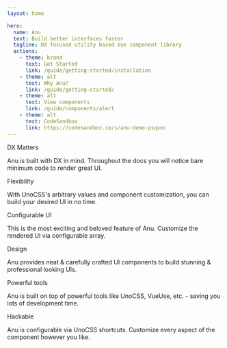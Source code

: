 ```yaml
---
layout: home

hero:
  name: Anu
  text: Build better interfaces faster
  tagline: DX focused utility based Vue component library
  actions:
    - theme: brand
      text: Get Started
      link: /guide/getting-started/installation
    - theme: alt
      text: Why Anu?
      link: /guide/getting-started/
    - theme: alt
      text: View components
      link: /guide/components/alert
    - theme: alt
      text: CodeSandbox
      link: https://codesandbox.io/s/anu-demo-psqxec
---
```


<div class="px-16">
<div class="grid-row sm:gap-y-12 gap-y-16 gap-x-8 md:grid-cols-3 sm:grid-cols-2 sm:(justify-start text-left) justify-center text-center max-w-[1152px] all-max-w-[300px] container mx-auto my-36">
  <!-- DX -->
  <div>
    <div class="i-fluent-emoji-crown text-primary text-3xl inline-flex shrink-0 p-2"></div>
    <p class="text-high-emphasis font-semibold text-xl">DX Matters</p>
    <span class="text-sm">Anu is built with DX in mind. Throughout the docs you will notice bare minimum code to render great UI.</span>
  </div>

  <!-- Flexibility -->
  <div>
    <div class="i-fluent-emoji-four-leaf-clover text-primary text-3xl inline-flex shrink-0 p-2"></div>
    <p class="text-high-emphasis font-semibold text-xl">Flexibility</p>
    <span class="text-sm">With UnoCSS's arbitrary values and component customization, you can build your desired UI in no time.</span>
  </div>

  <!-- Configurable -->
  <div>
    <div class="i-fluent-emoji-sparkles text-primary text-3xl inline-flex shrink-0 p-2"></div>
    <p class="text-high-emphasis font-semibold text-xl">Configurable UI</p>
    <span class="text-sm">This is the most exciting and beloved feature of Anu. Customize the rendered UI via configurable array.</span>
  </div>

  <!-- Design -->
  <div>
    <div class="i-fluent-emoji-rainbow text-primary text-3xl inline-flex shrink-0 p-2"></div>
    <p class="text-high-emphasis font-semibold text-xl">Design</p>
    <span class="text-sm">Anu provides neat & carefully crafted UI components to build stunning & professional looking UIs.</span>
  </div>

  <!-- Powerful tools -->
  <div>
    <div class="i-fluent-emoji-high-voltage text-primary text-3xl inline-flex shrink-0 p-2"></div>
    <p class="text-high-emphasis font-semibold text-xl">Powerful tools</p>
    <span class="text-sm">Anu is built on top of powerful tools like UnoCSS, VueUse, etc. - saving you lots of development time.</span>
  </div>

  <!-- Hackable -->
  <div>
    <div class="i-fluent-emoji-alembic text-primary text-3xl inline-flex shrink-0 p-2"></div>
    <p class="text-high-emphasis font-semibold text-xl">Hackable</p>
    <span class="text-sm">Anu is configurable via UnoCSS shortcuts. Customize every aspect of the component however you like.</span>
  </div>
</div>
</div>
